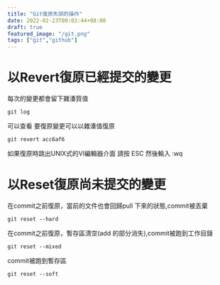 ```yaml
---
title: "Git復原失誤的操作"
date: 2022-02-23T00:03:44+08:00
draft: true
featured_image: "/git.png"
tags: ["git","github"]
---
```

# 以Revert復原已經提交的變更

每次的變更都會留下雜湊質值
``` 
git log 
``` 
可以查看
要復原變更可以以雜湊值復原

```
git revert acc6af6 
```

如果復原時跳出UNIX式的VI編輯器介面
請按 ESC
然後輸入 :wq

# 以Reset復原尚未提交的變更

在commit之前復原，當前的文件也會回歸pull 下來的狀態,commit被丟棄
 
``` 
git reset --hard 
```

在commit之前復原，暫存區清空(add 的部分消失),commit被跑到工作目錄

``` 
git reset --mixed 
```

commit被跑到暫存區

``` 
git reset --soft 
```
